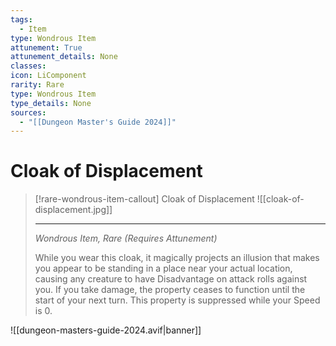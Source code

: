 ```yaml
---
tags:
  - Item
type: Wondrous Item
attunement: True
attunement_details: None
classes:
icon: LiComponent
rarity: Rare
type: Wondrous Item
type_details: None
sources: 
  - "[[Dungeon Master's Guide 2024]]"
---
```

# Cloak of Displacement
>[!rare-wondrous-item-callout] Cloak of Displacement
>![[cloak-of-displacement.jpg]]
>
>---
>_Wondrous Item, Rare (Requires Attunement)_
>
>While you wear this cloak, it magically projects an illusion that makes you appear to be standing in a place near your actual location, causing any creature to have Disadvantage on attack rolls against you. If you take damage, the property ceases to function until the start of your next turn. This property is suppressed while your Speed is 0.
>


![[dungeon-masters-guide-2024.avif|banner]]